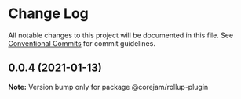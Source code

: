 # Change Log

All notable changes to this project will be documented in this file.
See [Conventional Commits](https://conventionalcommits.org) for commit guidelines.

## 0.0.4 (2021-01-13)

**Note:** Version bump only for package @corejam/rollup-plugin

